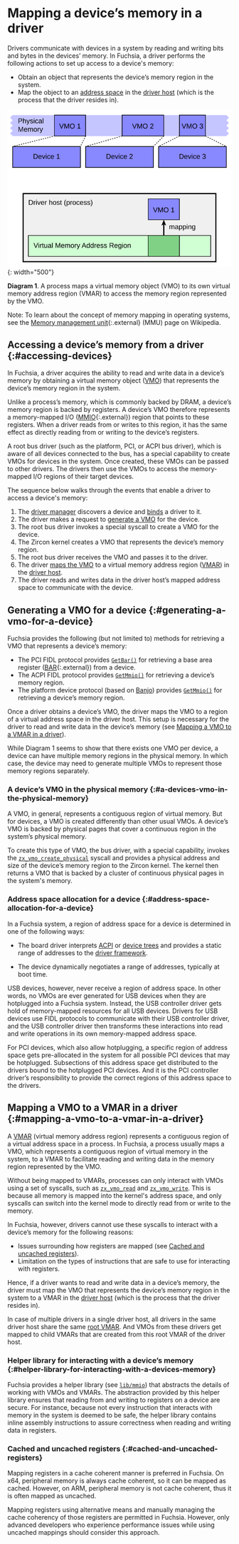 # Mapping a device’s memory in a driver

Drivers communicate with devices in a system by reading and writing bits and
bytes in the devices’ memory. In Fuchsia, a driver performs the following actions
to set up access to a device's memory:

- Obtain an object that represents the device’s memory region in the system.
- Map the object to an [address space][address-spaces] in the [driver host][driver-host]
  (which is the process that the driver resides in).

![alt_text](images/vmo-and-vmar-for-a-driver-01.svg "VMO and VMAR in a driver"){: width="500"}

**Diagram 1**. A process maps a virtual memory object (VMO) to its own virtual
memory address region (VMAR) to access the memory region represented by the VMO.

Note: To learn about the concept of memory mapping in operating systems, see the
[Memory management unit][mmu]{:.external} (MMU) page on Wikipedia.

## Accessing a device’s memory from a driver {:#accessing-devices}

In Fuchsia, a driver acquires the ability to read and write data in a device’s memory
by obtaining a virtual memory object ([VMO][vmo]) that represents the device’s
memory region in the system.

Unlike a process’s memory, which is commonly backed by DRAM, a device’s memory region
is backed by registers. A device’s VMO therefore represents a memory-mapped I/O
([MMIO][mmio]{:.external}) region that points to these registers. When a driver
reads from or writes to this region, it has the same effect as directly reading
from or writing to the device’s registers.

A root bus driver (such as the platform, PCI, or ACPI bus driver), which is aware of
all devices connected to the bus, has a special capability to create VMOs for
devices in the system. Once created, these VMOs can be passed to other drivers. The
drivers then use the VMOs to access the memory-mapped I/O regions of their target
devices.

The sequence below walks through the events that enable a driver to access
a device's memory:

1. The [driver manager][driver-manager] discovers a device and
   [binds][driver-binding] a driver to it.
1. The driver makes a request to [generate a VMO](#generating-a-vmo-for-a-device)
   for the device.
1. The root bus driver invokes a special syscall to create a VMO for the device.
1. The Zircon kernel creates a VMO that represents the device’s memory region.
1. The root bus driver receives the VMO and passes it to the driver.
1. The driver [maps the VMO](#mapping-a-vmo-to-a-vmar-in-a-driver) to a virtual
   memory address region ([VMAR][vmar]) in the [driver host][driver-host].
1. The driver reads and writes data in the driver host’s mapped address space to
   communicate with the device.

## Generating a VMO for a device {:#generating-a-vmo-for-a-device}

Fuchsia provides the following (but not limited to) methods for retrieving a VMO that
represents a device’s memory:

- The PCI FIDL protocol provides [`GetBar()`][pci-getbar] for retrieving a base area
  register ([BAR][bar]{:.external}) from a device.
- The ACPI FIDL protocol provides [`GetMmio()`][acpi-getmmio] for retrieving a device’s
  memory region.
- The platform device protocol (based on [Banjo][banjo]) provides
  [`GetMmio()`][banjo-getmmio] for retrieving a device’s memory region.

Once a driver obtains a device’s VMO, the driver maps the VMO to a region of a
virtual address space in the driver host. This setup is necessary for the driver to
read and write data in the device’s memory
(see [Mapping a VMO to a VMAR in a driver](#mapping-a-vmo-to-a-vmar-in-a-driver)).

While Diagram 1 seems to show that there exists one VMO per device, a device can
have multiple memory regions in the physical memory. In which case, the device
may need to generate multiple VMOs to represent those memory regions separately.

### A device’s VMO in the physical memory {:#a-devices-vmo-in-the-physical-memory}

A VMO, in general, represents a contiguous region of virtual memory. But for
devices, a VMO is created differently than other usual VMOs. A device’s VMO is
backed by physical pages that cover a continuous region in the system’s physical
memory.

To create this type of VMO, the bus driver, with a special capability, invokes
the [`zx_vmo_create_physical`][zx-vmo-create-physical] syscall and provides a
physical address and size of the device’s memory region to the Zircon kernel.
The kernel then returns a VMO that is backed by a cluster of continuous physical
pages in the system's memory.

### Address space allocation for a device {:#address-space-allocation-for-a-device}

In a Fuchsia system, a region of address space for a device is determined in one
of the following ways:

- The board driver interprets [ACPI][acpi] or [device trees][device-trees] and
  provides a static range of addresses to the [driver framework][driver-framework].

- The device dynamically negotiates a range of addresses, typically at boot
  time.

USB devices, however, never receive a region of address space. In other words,
no VMOs are ever generated for USB devices when they are hotplugged into a
Fuchsia system. Instead, the USB controller driver gets hold of memory-mapped
resources for all USB devices. Drivers for USB devices use FIDL protocols to
communicate with their USB controller driver, and the USB controller driver then
transforms these interactions into read and write operations in its own
memory-mapped address space.

For PCI devices, which also allow hotplugging, a specific region of address
space gets pre-allocated in the system for all possible PCI devices that may be
hotplugged. Subsections of this address space get distributed to the drivers
bound to the hotplugged PCI devices. And it is the PCI controller driver’s
responsibility to provide the correct regions of this address space to the
drivers.

## Mapping a VMO to a VMAR in a driver {:#mapping-a-vmo-to-a-vmar-in-a-driver}

A [VMAR][vmar] (virtual memory address region) represents a contiguous region of a
virtual address space in a process. In Fuchsia, a process usually maps a VMO,
which represents a contiguous region of virtual memory in the system, to a VMAR
to facilitate reading and writing data in the memory region represented by the
VMO.

Without being mapped to VMARs, processes can only interact with VMOs using a set
of syscalls, such as [`zx_vmo_read`][zx-vmo-read] and [`zx_vmo_write`][zx-vmo-write].
This is because all memory is mapped into the kernel's address space, and only
syscalls can switch into the kernel mode to directly read from or write to
the memory.

In Fuchsia, however, drivers cannot use these syscalls to interact with a
device’s memory for the following reasons:

- Issues surrounding how registers are mapped (see
  [Cached and uncached registers](#cached-and-uncached-registers)).
- Limitation on the types of instructions that are safe to use for interacting
  with registers.

Hence, if a driver wants to read and write data in a device’s memory, the driver
must map the VMO that represents the device’s memory region in the system to a
VMAR in the [driver host][driver-host] (which is the process that the driver
resides in).

In case of multiple drivers in a single driver host, all drivers in the same
driver host share the same [root VMAR][root-vmar]. And VMOs from these drivers
get mapped to child VMARs that are created from this root VMAR of the driver host.

### Helper library for interacting with a device’s memory {:#helper-library-for-interacting-with-a-devices-memory}

Fuchsia provides a helper library (see [`lib/mmio`][lib-mmio]) that abstracts the
details of working with VMOs and VMARs. The abstraction provided by this helper
library ensures that reading from and writing to registers on a device are secure.
For instance, because not every instruction that interacts with memory in the
system is deemed to be safe, the helper library contains inline assembly
instructions to assure correctness when reading and writing data in registers.

### Cached and uncached registers {:#cached-and-uncached-registers}

Mapping registers in a cache coherent manner is preferred in Fuchsia. On x64,
peripheral memory is always cache coherent, so it can be mapped as cached.
However, on ARM, peripheral memory is not cache coherent, thus it is often mapped
as uncached.

Mapping registers using alternative means and manually managing the cache
coherency of those registers are permitted in Fuchsia. However, only advanced
developers who experience performance issues while using uncached mappings
should consider this approach.

[address-spaces]: /concepts/memory/address_spaces.md
[driver-host]: /concepts/drivers/driver_framework.md#driver_host
[vmo]: /reference/kernel_objects/vm_object.md
[mmu]: https://en.wikipedia.org/wiki/Memory_management_unit
[mmio]: https://en.wikipedia.org/wiki/Memory-mapped_I/O
[driver-manager]: /concepts/drivers/driver_framework.md#driver_manager
[driver-binding]: /concepts/drivers/driver_binding.md
[vmar]: /reference/kernel_objects/vm_address_region.md
[pci-getbar]: https://cs.opensource.google/fuchsia/fuchsia/+/main:sdk/fidl/fuchsia.hardware.pci/pci.fidl;l=339
[bar]: https://wiki.osdev.org/PCI#Base_Address_Registers
[acpi-getmmio]: https://cs.opensource.google/fuchsia/fuchsia/+/main:sdk/fidl/fuchsia.hardware.acpi/device.fidl;l=324
[banjo-getmmio]: https://cs.opensource.google/fuchsia/fuchsia/+/main:sdk/banjo/fuchsia.hardware.platform.device/platform-device.fidl;l=44
[banjo]: /development/drivers/concepts/device_driver_model/banjo.md
[zx-vmo-create-physical]: /reference/syscalls/vmo_create_physical.md
[acpi]: /contribute/governance/rfcs/0112_acpi_support_on_x86.md
[device-trees]: /contribute/governance/rfcs/0192_device_trees_on_fuchsia.md
[driver-framework]: /concepts/drivers/driver_framework.md
[zx-vmo-read]: /reference/syscalls/vmo_read.md
[zx-vmo-write]: /reference/syscalls/vmo_write.md
[root-vmar]: /concepts/memory/address_spaces.md#vmars_mappings_and_vmos
[lib-mmio]: https://cs.opensource.google/fuchsia/fuchsia/+/main:src/devices/lib/mmio/include/lib/mmio/mmio.h
